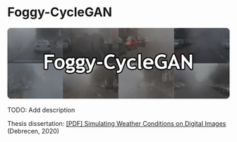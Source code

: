 # Foggy-CycleGAN

<p align="center">
 <img src="images/banner-cropped-rnd.png">
</p>

TODO: Add description 

Thesis dissertation: [[PDF] Simulating Weather Conditions on Digital Images](./dissertation/Simulating%20Weather%20Conditions%20on%20Digital%20Images%20-%20Final.pdf) (Debrecen, 2020)


